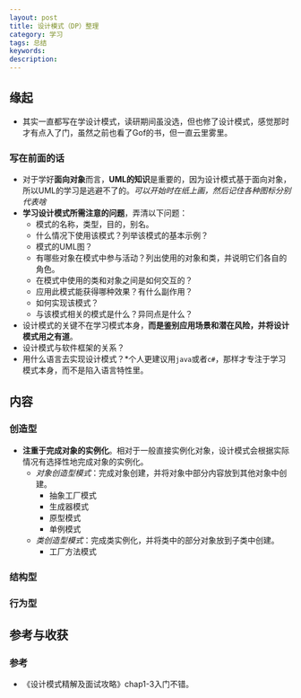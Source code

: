 ```yaml
---   
layout: post    
title: 设计模式（DP）整理            
category: 学习            
tags: 总结        
keywords:      
description:     
---  
```


##  缘起
+ 其实一直都写在学设计模式，读研期间虽没选，但也修了设计模式，感觉那时才有点入了门，虽然之前也看了Gof的书，但一直云里雾里。

###  写在前面的话
+ 对于学好**面向对象**而言，**UML的知识**是重要的，因为设计模式基于面向对象，所以UML的学习是逃避不了的。*可以开始时在纸上画，然后记住各种图标分别代表啥*
+ **学习设计模式所需注意的问题**，弄清以下问题：
    + 模式的名称，类型，目的，别名。
    + 什么情况下使用该模式？列举该模式的基本示例？
    + 模式的UML图？
    + 有哪些对象在模式中参与活动？列出使用的对象和类，并说明它们各自的角色。
    + 在模式中使用的类和对象之间是如何交互的？
    + 应用此模式能获得哪种效果？有什么副作用？
    + 如何实现该模式？
    + 与该模式相关的模式是什么？异同点是什么？
+ 设计模式的关键不在学习模式本身，**而是鉴别应用场景和潜在风险，并将设计模式用之有道**。
+ 设计模式与软件框架的关系？
+ 用什么语言去实现设计模式？*个人更建议用`java`或者`c#`，那样才专注于学习模式本身，而不是陷入语言特性里。

##  内容

###  创造型
+ **注重于完成对象的实例化**。相对于一般直接实例化对象，设计模式会根据实际情况有选择性地完成对象的实例化。
    + *对象创造型模式*：完成对象创建，并将对象中部分内容放到其他对象中创建。
        + 抽象工厂模式
        + 生成器模式
        + 原型模式
        + 单例模式
    + *类创造型模式*：完成类实例化，并将类中的部分对象放到子类中创建。
        + 工厂方法模式

###  结构型

###  行为型


##  参考与收获
###  参考
+ 《设计模式精解及面试攻略》chap1-3入门不错。